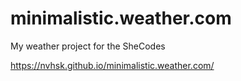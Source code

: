 # minimalistic.weather.com
My weather project for the SheCodes

https://nvhsk.github.io/minimalistic.weather.com/
